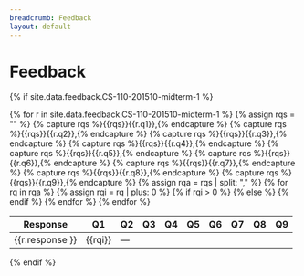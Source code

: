 ```yaml
---
breadcrumb: Feedback
layout: default
---
```

# Feedback

{% if site.data.feedback.CS-110-201510-midterm-1 %}
<div class="container-fluid">
<table class="table table-striped table-bordered">
<thead>
  <tr>
    <th>Response</th>
    <th>Q1</th>
    <th>Q2</th>
    <th>Q3</th>
    <th>Q4</th>
    <th>Q5</th>
    <th>Q6</th>
    <th>Q7</th>
    <th>Q8</th>
    <th>Q9</th>
  </tr>
</thead>
<tbody>
{% for r in site.data.feedback.CS-110-201510-midterm-1 %}
  <tr>
    <td>{{r.response }}</td>	
    {% assign rqs = "" %}
    {% capture rqs %}{{rqs}}{{r.q1}},{% endcapture %}
    {% capture rqs %}{{rqs}}{{r.q2}},{% endcapture %}
    {% capture rqs %}{{rqs}}{{r.q3}},{% endcapture %}
    {% capture rqs %}{{rqs}}{{r.q4}},{% endcapture %}
    {% capture rqs %}{{rqs}}{{r.q5}},{% endcapture %}
    {% capture rqs %}{{rqs}}{{r.q6}},{% endcapture %}
    {% capture rqs %}{{rqs}}{{r.q7}},{% endcapture %}
    {% capture rqs %}{{rqs}}{{r.q8}},{% endcapture %}
    {% capture rqs %}{{rqs}}{{r.q9}},{% endcapture %}
    {% assign rqa = rqs | split: "," %}
    {% for rq in rqa %}
      {% assign rqi = rq | plus: 0 %}
      {% if rqi > 0 %}
        <td>{{rqi}}</td>	
      {% else %}
        <td>&mdash;</td>	
      {% endif %}
    {% endfor %}
  </tr>
{% endfor %}
</tbody>
</table>
</div>
{% endif %}
